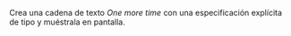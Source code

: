 Crea una cadena de texto *One more time* con una especificación explícita de tipo y muéstrala en pantalla.
